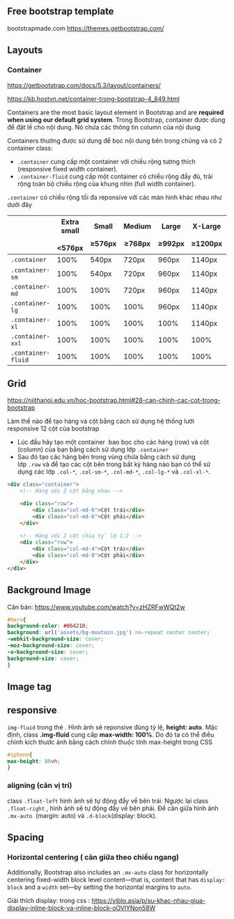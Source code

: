## Free bootstrap template
bootstrapmade.com
https://themes.getbootstrap.com/
## Layouts
### Container
https://getbootstrap.com/docs/5.3/layout/containers/

https://kb.hostvn.net/container-trong-bootstrap-4_849.html

Containers are the most basic layout element in Bootstrap and are **required when using our default grid system**. 
Trong Bootstrap, container được dùng để đặt lề cho nội dung. Nó chứa các thông tin column của nội dung

Containers thường được sử dụng để bọc nội dung bên trong chúng và có 2 container class:

- `.container` cung cấp một container với chiều rộng tương thích (responsive fixed width container).
- `.container-fluid` cung cấp một container có chiều rộng đầy đủ, trải rộng toàn bộ chiều rộng của khung nhìn (full width container).

`.container` có chiều rộng tối đa reponsive với các màn hình khác nhau như dưới đây

||Extra small<br><br><576px|Small<br><br>≥576px|Medium<br><br>≥768px|Large<br><br>≥992px|X-Large<br><br>≥1200px|XX-Large<br><br>≥1400px|
|---|---|---|---|---|---|---|
|`.container`|100%|540px|720px|960px|1140px|1320px|
|`.container-sm`|100%|540px|720px|960px|1140px|1320px|
|`.container-md`|100%|100%|720px|960px|1140px|1320px|
|`.container-lg`|100%|100%|100%|960px|1140px|1320px|
|`.container-xl`|100%|100%|100%|100%|1140px|1320px|
|`.container-xxl`|100%|100%|100%|100%|100%|1320px|
|`.container-fluid`|100%|100%|100%|100%|100%|100%|




## Grid 
https://niithanoi.edu.vn/hoc-bootstrap.html#28-can-chinh-cac-cot-trong-bootstrap

Làm thế nào để tạo hàng và cột bằng cách sử dụng hệ thống lưới responsive 12 cột của bootstrap
- Lúc đầu hãy tạo một container  bao bọc cho các hàng (row) và cột (column) của bạn bằng cách sử dụng lớp `.container`
- Sau đó tạo các hàng bên trong vùng chứa bằng cách sử dụng lớp `.row` và để tạo các cột bên trong bất kỳ hàng nào bạn có thể sử dụng các lớp `.col-*`, `.col-sm-*`, `.col-md-*`, `.col-lg-*` và `.col-xl-*`.
```html
<div class="container">
    <!-- Hàng với 2 cột bằng nhau -->

    <div class="row">
        <div class="col-md-6">Cột trái</div>
        <div class="col-md-6">Cột phải</div>
    </div>
    
    <!-- Hàng với 2 cột chia tỷ lệ 1:2 -->
    <div class="row">
        <div class="col-md-4">Cột trái</div>
        <div class="col-md-8">Cột phải</div>
    </div>
</div>
```

## Background Image
Căn bản: https://www.youtube.com/watch?v=zHZRFwWQt2w

```css
#hero{
background-color: #064210;
background: url('assets/bg-moutain.jpg') no-repeat center center;
-webkit-background-size: cover;
-moz-background-size: cover;
-o-background-size: cover;
background-size: cover;
}
```
## Image tag
## responsive
`img-fluid` trong thẻ **<img>**. Hình ảnh sẽ reponsive đúng tỷ lệ, **height: auto**. Mặc định, class **.img-fluid** cung cấp **max-width: 100%**.
Do đó ta có thể điều chỉnh kích thước ảnh bằng cách chỉnh thuộc tính max-height trong CSS
```css
#iphone{
max-height: 80vh;
}
```
### aligning (căn vị trí)
class `.float-left` hình ảnh sẽ tự động đẩy về bên trái. Ngược lại
class `.float-right` , hình ảnh sẽ tự động đẩy về bên phải.
Để căn giữa hình ảnh `.mx-auto`  (margin: auto) và `.d-block`(display: block).

## Spacing 

### Horizontal centering ( căn giữa theo chiều ngang)

Additionally, Bootstrap also includes an `.mx-auto` class for horizontally centering fixed-width block level content—that is, content that has `display: block` and a `width` set—by setting the horizontal margins to `auto`.

Giải thích display: trong css : https://viblo.asia/p/su-khac-nhau-giua-display-inline-block-va-inline-block-oOVlYNon58W
 